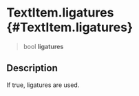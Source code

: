 TextItem.ligatures {#TextItem.ligatures}
==================

> bool **ligatures**

Description
-----------

If true, ligatures are used.
